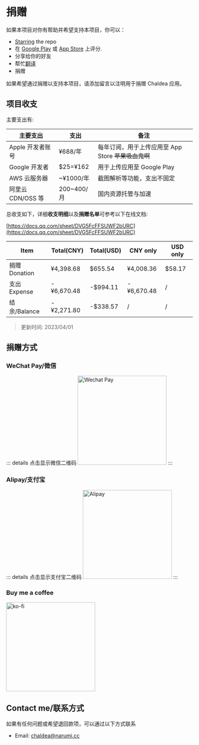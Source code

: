 # 捐赠

如果本项目对你有帮助并希望支持本项目，你可以：

- [Starring](https://github.com/chaldea-center/chaldea/stargazers) the repo
- 在 [Google Play](https://play.google.com/store/apps/details?id=cc.narumi.chaldea) 或 [App Store](https://apps.apple.com/us/app/chaldea/id1548713491?itsct=apps_box&itscg=30200) 上评分.
- 分享给你的好友
- 帮忙[翻译](./translation.md)
- 捐赠

如果希望通过捐赠以支持本项目，请添加留言以注明用于捐赠 Chaldea 应用。

## 项目收支

主要支出有:

| 主要支出          | 支出       | 备注                                                |
| ----------------- | ---------- | --------------------------------------------------- |
| Apple 开发者账号  | ¥688/年    | 每年订阅，用于上传应用至 App Store ~~苹果吸血鬼啊~~ |
| Google 开发者     | $25=¥162   | 用于上传应用至 Google Play                          |
| AWS 云服务器      | ~¥1000/年  | 截图解析等功能，支出不固定                          |
| 阿里云 CDN/OSS 等 | 200~400/月 | 国内资源托管与加速                                  |

总收支如下，详细**收支明细**以及**捐赠名单**可参考以下在线文档:

[https://docs.qq.com/sheet/DVG5FcFFSUWF2bURC](https://docs.qq.com/sheet/DVG5FcFFSUWF2bURC)

<!-- https://tableconvert.com/zh-cn/ -->

| **Item**      | **Total(CNY)** | **Total(USD)** | **CNY only** | **USD only** |
| ------------- | -------------- | -------------- | ------------ | ------------ |
| 捐赠 Donation | ¥4,398.68      | $655.54        | ¥4,008.36    | $58.17       |
| 支出 Expense  | -¥6,670.48     | -$994.11       | -¥6,670.48   | /            |
| 结余/Balance  | -¥2,271.80     | -$338.57       | /            | /            |

> 更新时间: 2023/04/01

## 捐赠方式

### WeChat Pay/微信

::: details 点击显示微信二维码
<img src="/images/wechat_pay.webp" alt="Wechat Pay" width="240"/>
:::

### Alipay/支付宝

::: details 点击显示支付宝二维码
<img src="/images/alipay.webp" alt="Alipay" width="240"/>
:::

### Buy me a coffee

[<img src="/images/kofi2.webp" alt="ko-fi" width="240"/>](https://ko-fi.com/G2G152BDO)

<!-- ### PayPal.Me
[<img src="https://www.paypalobjects.com/webstatic/mktg/Logo/pp-logo-200px.png" alt="paypal.me/narumishi" width="240"/>](https://paypal.me/narumishi) -->

## Contact me/联系方式

如果有任何问题或希望退回款项，可以通过以下方式联系

- Email: [chaldea@narumi.cc](mailto:chaldea@narumi.cc)

